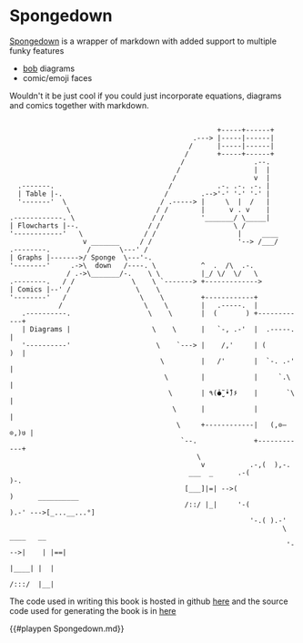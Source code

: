 # Spongedown

[Spongedown](https://github.com/ivanceras/spongedown) is a wrapper of markdown with
added support to multiple funky features

* [bob](https://github.com/ivanceras/svgbobrus/) diagrams
* comic/emoji faces

Wouldn't it be just cool if you could just incorporate
equations, diagrams and comics together with markdown.


```comic

                                                   +-----+------+
                                             .---> |-----|------|
                                            /      |-----|------|
                                           /       +-----+------+
                                          /                 .--.
                                         /                  |  |
                                        /                   v  |
  .-------.                            /           .-. .-. .-. |
  | Table |-.                         /        .-->'-' '-' '-' |
  '-------'  \                       / .-----> |     \  |  /   |
              \                     / /        |      v . v    |
.------------. \                   / /         '_______/ \_____|
| Flowcharts |--.                 / /                  \ /
'------------'   \               / /                    |     ____
                  v _______     / /                     '--> /___/
.--------.         /       \---' /                          
| Graphs |------->/ Sponge  \---'-.
'--------'     .->\  down   /----. \           ^  .  /\  .-.
              / .->\_______/-.    \ \          |_/ \/  \/   \
.--------.   / /              \    \ `-------> +------------->
| Comics |--' /                \    \
'--------'   /                  \    \         +------------+
            /                    \    \        |   .-----.  |
   .----------.                   \    \       |  (       ) +------------+
   | Diagrams |                    \    \      |   `-, .-'  |  .-----.   |
   '----------'                     \    `---> |    /,'     | (       )  |
                                     \         |   /'       |  `-. .-'   |
                                      \        |            |     `.\    |
                                       \       | ٩(̾●̮̮̃ ̾•̃̾)۶    |       `\   |
                                        \      |            |            |
                                         \     +------------|   (,⊙–⊙,)७ |
                                          `--.              +------------+
                                              \
                                               v           .-,(  ),-.    
                                            ___  _      .-(          )-.                                       
                                           [___]|=| -->(                )      __________ 
                                           /::/ |_|     '-(          ).-' --->[_...__...°]
                                                           '-.( ).-'                         
                                                                   \      ____   __ 
                                                                    '--->|    | |==|
                                                                         |____| |  | 
                                                                         /:::/  |__|

```

The code used in writing this book is hosted in github [here](https://github.com/ivanceras/Books/tree/master/spongedown_book)
and the source code used for generating the book is in [here](https://github.com/ivanceras/aklat)

{{#playpen Spongedown.md}}
